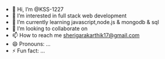 - 👋 Hi, I’m @KSS-1227
- 👀 I’m interested in full stack web development
- 🌱 I’m currently learning javascript,node.js & mongodb & sql
- 💞️ I’m looking to collaborate on 
- 📫 How to reach me sherigarakarthik17@gmail.com
- 😄 Pronouns: ...
- ⚡ Fun fact: ...

<!---
KSS-1227/KSS-1227 is a ✨ special ✨ repository because its `README.md` (this file) appears on your GitHub profile.
You can click the Preview link to take a look at your changes.
--->
